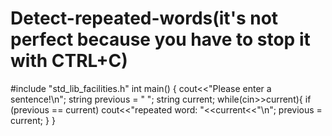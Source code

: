 # Detect-repeated-words(it's not perfect because you have to stop it with CTRL+C)
#include "std_lib_facilities.h"
int main()
{
cout<<"Please enter a sentence!\n";
string previous = " ";
string current;
while(cin>>current){
	if (previous == current)
		cout<<"repeated word: "<<current<<"\n";
	previous = current;
	}
}

